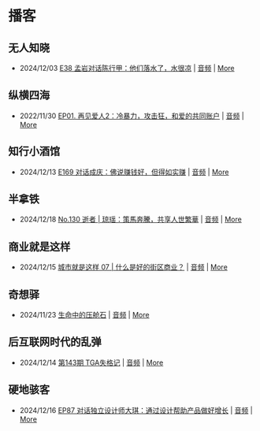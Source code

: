 # 播客

## 无人知晓
- 2024/12/03 [E38 孟岩对话陈行甲：他们落水了，水很凉](https://www.xiaoyuzhoufm.com/episode/674993fcc3b2a2f334681d1c) | [音频](https://dts-api.xiaoyuzhoufm.com/track/611719d3cb0b82e1df0ad29e/674993fcc3b2a2f334681d1c/media.xyzcdn.net/ltQLGAGNRRRTiQZqd_ZmhAAewLcp.m4a) | [More](channels/%E6%97%A0%E4%BA%BA%E7%9F%A5%E6%99%93.md)

## 纵横四海
- 2022/11/30 [EP01. 再见爱人2：冷暴力，攻击狂，和爱的共同账户](https://www.ximalaya.com/sound/592716797) | [音频](https://aod.cos.tx.xmcdn.com/storages/26c6-audiofreehighqps/E9/4E/GKwRIUEHXOodAq7-QQHYdhCw-aacv2-48K.m4a) | [More](channels/%E7%BA%B5%E6%A8%AA%E5%9B%9B%E6%B5%B7.md)

## 知行小酒馆
- 2024/12/13 [E169 对话成庆：佛说赚钱好，但得如实赚](https://www.xiaoyuzhoufm.com/episode/675ba0917d8426f692bad116) | [音频](https://dts-api.xiaoyuzhoufm.com/track/6013f9f58e2f7ee375cf4216/675ba0917d8426f692bad116/media.xyzcdn.net/lnYW8fPIU9R9PtX-gjl-SEt4_BKL.m4a) | [More](channels/%E7%9F%A5%E8%A1%8C%E5%B0%8F%E9%85%92%E9%A6%86.md)

## 半拿铁
- 2024/12/18 [No.130 逝者 | 琼瑶：策馬奔騰，共享人世繁華](https://www.ximalaya.com/sound/785219161) | [音频](https://tk.wavpub.com/WPDL_eqCxndfpcftkGDJLYqWUaCeyWfkBJyUhGdnHeDPvGyQKcQKhGVpysWbmvk-47.m4a) | [More](channels/%E5%8D%8A%E6%8B%BF%E9%93%81.md)

## 商业就是这样
- 2024/12/15 [城市就是这样 07 | 什么是好的街区商业？](https://www.ximalaya.com/sound/784538834) | [音频](https://aod.cos.tx.xmcdn.com/storages/242c-audiofreehighqps/7B/97/GKwRIasLNLafALwHYANBNN3A.m4a) | [More](channels/%E5%95%86%E4%B8%9A%E5%B0%B1%E6%98%AF%E8%BF%99%E6%A0%B7.md)

## 奇想驿
- 2024/11/23 [生命中的压舱石](https://www.xiaoyuzhoufm.com/episode/67403d1d11045e78e5105c6f) | [音频](https://dts-api.xiaoyuzhoufm.com/track/6034daea97755b8fc9c66480/67403d1d11045e78e5105c6f/media.xyzcdn.net/lmERsWF4hFJGK9PjHGzOwQnbz-Ge.m4a) | [More](channels/%E5%A5%87%E6%83%B3%E9%A9%BF.md)

## 后互联网时代的乱弹
- 2024/12/14 [第143期 TGA失格记](https://hosting.wavpub.cn/pie/ep143/) | [音频](https://tk.wavpub.com/WPDL_TTnkHFvBnEfAkhpnnCkLrQFzSQLqHXhLXxpSHBTFyafGtbFSAvAwvbfqYm-87.mp3) | [More](channels/%E5%90%8E%E4%BA%92%E8%81%94%E7%BD%91%E6%97%B6%E4%BB%A3%E7%9A%84%E4%B9%B1%E5%BC%B9.md)

## 硬地骇客
- 2024/12/16 [EP87 对话独立设计师大琪：通过设计帮助产品做好增长](https://www.xiaoyuzhoufm.com/episode/675ff5d27d8426f69282fc29) | [音频](https://dts-api.xiaoyuzhoufm.com/track/640ee2438be5d40013fe4a87/675ff5d27d8426f69282fc29/media.xyzcdn.net/luymYtT48g_EJWsL6bfukO2xsdOC.m4a) | [More](channels/%E7%A1%AC%E5%9C%B0%E9%AA%87%E5%AE%A2.md)

